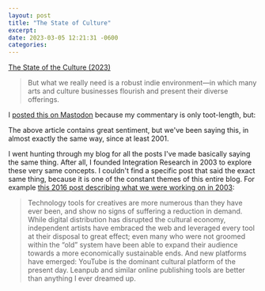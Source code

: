 ```yaml
---
layout: post
title: "The State of Culture"
excerpt: 
date: 2023-03-05 12:21:31 -0600
categories: 
---
```


[The State of the Culture (2023)](https://tedgioia.substack.com/p/the-state-of-the-culture-2023)

> But what we really need is a robust indie environment—in which many arts and culture businesses flourish and present their diverse offerings.

I [posted this on Mastodon](https://indieweb.social/@dealingwith/109894583543210470) because my commentary is only toot-length, but:

The above article contains great sentiment, but we've been saying this, in almost exactly the same way, since at least 2001.

I went hunting through my blog for all the posts I've made basically saying the same thing. After all, I founded Integration Research in 2003 to explore these very same concepts. I couldn't find a specific post that said the exact same thing, because it is one of the constant themes of this entire blog. For example [this 2016 post describing what we were working on in 2003]({{site.url}}/2016/03/15/goodbye-integration-research/):

> Technology tools for creatives are more numerous than they have ever been, and show no signs of suffering a reduction in demand. While digital distribution has disrupted the cultural economy, independent artists have embraced the web and leveraged every tool at their disposal to great effect; even many who were not groomed within the “old” system have been able to expand their audience towards a more economically sustainable ends. And new platforms have emerged: YouTube is the dominant cultural platform of the present day. Leanpub and similar online publishing tools are better than anything I ever dreamed up.
